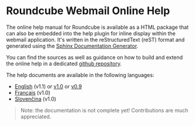 # Roundcube Webmail Online Help

The online help manual for Roundcube is available as a HTML package that can also be embedded into the help plugin for inline display within the webmail application.
It's written in the reStructuredText (reST) format and generated using the [Sphinx Documentation Generator](http://sphinx-doc.org).

You can find the sources as well as guidance on how to build and extend the online help in a dedicated [github repository](https://github.com/roundcube/roundcubemail-helpdocs).

The help documents are available in the following languages:

 * [English](http://docs.roundcube.net/doc/help/1.1/en_US/) (v1.1) or 
   [v1.0](http://docs.roundcube.net/doc/help/1.0/en_US/) or
   [v0.9](http://docs.roundcube.net/doc/help/0.9/en_US/)
 * [Français](http://docs.roundcube.net/doc/help/1.0/fr_FR/) (v1.0)
 * [Slovenčina](http://docs.roundcube.net/doc/help/1.0/sk_SK)  (v1.0)


> Note: the documentation is not complete yet! Contributions are much appreciated.